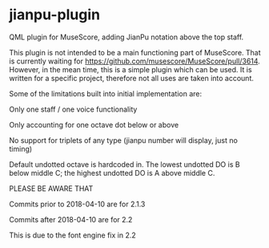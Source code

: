 # jianpu-plugin
QML plugin for MuseScore, adding JianPu notation above the top staff.  

This plugin is not intended to be a main functioning part of MuseScore.  That is currently waiting for https://github.com/musescore/MuseScore/pull/3614.  However, in the mean time, this is a simple plugin which can be used.  It is written for a specific project, therefore not all uses are taken into account.  


Some of the limitations built into initial implementation are:

  Only one staff / one voice functionality

  Only accounting for one octave dot below or above

  No support for triplets of any type (jianpu number will display, just no timing)

  Default undotted octave is hardcoded in.  The lowest undotted DO is B below middle C; the highest undotted DO is A above middle C.


PLEASE BE AWARE THAT

Commits prior to 2018-04-10 are for 2.1.3

Commits after 2018-04-10 are for 2.2

This is due to the font engine fix in 2.2

